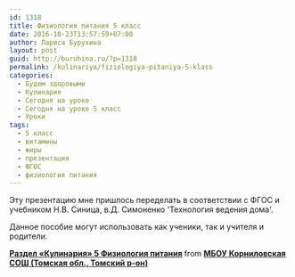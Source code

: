 ```yaml
---
id: 1318
title: Физиология питания 5 класс
date: 2016-10-23T13:57:59+07:00
author: Лариса Бурухина
layout: post
guid: http://buruhina.ru/?p=1318
permalink: /kulinariya/fiziologiya-pitaniya-5-klass
categories:
  - Будем здоровыми
  - Кулинария
  - Сегодня на уроке
  - Сегодня на уроке 5 класс
  - Уроки
tags:
  - 5 класс
  - витамины
  - жиры
  - презентация
  - ФГОС
  - физиология питания
---
```

Эту презентацию мне пришлось переделать в соответствии с ФГОС и учебником Н.В. Синица, в.Д. Симоненко 'Технология ведения дома'.

Данное пособие могут использовать как ученики, так и учителя и родители.



<div style="margin-bottom:5px">
  <strong> <a href="https://www.slideshare.net/viktorz1986/5-67543178" title="Раздел «Кулинария» 5 Физиология питания" target="_blank">Раздел «Кулинария» 5 Физиология питания</a> </strong> from <strong><a target="_blank" href="http://www.slideshare.net/viktorz1986">МБОУ Корниловская СОШ (Томская обл., Томский р-он)</a></strong>
</div>